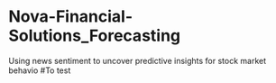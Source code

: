 # Nova-Financial-Solutions_Forecasting
Using news sentiment to uncover predictive insights for stock market behavio
#To test